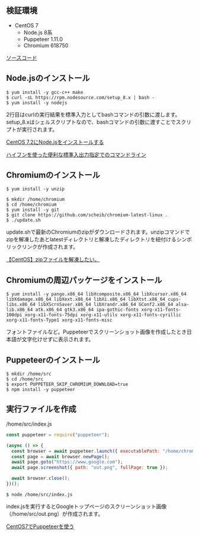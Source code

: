 ## 検証環境

- CentOS 7
    - Node.js 8系
    - Puppeteer 1.11.0
    - Chromium 618750

[ソースコード](https://github.com/krabben16/test-puppeteer)

## Node.jsのインストール

```shell
$ yum install -y gcc-c++ make
$ curl -sL https://rpm.nodesource.com/setup_8.x | bash -
$ yum install -y nodejs
```

2行目はcurlの実行結果を標準入力としてbashコマンドの引数に渡します。setup_8.xはシェルスクリプトなので、bashコマンドの引数に渡すことでスクリプトが実行されます。

[CentOS 7.2にNode.jsをインストールする](https://qiita.com/te2u/items/ee8391842397da381e23)

[ハイフンを使った便利な標準入出力指定でのコマンドライン](https://qiita.com/bami3/items/d67152d19aa8ac2d47de)

## Chromiumのインストール

```shell
$ yum install -y unzip
```

```shell
$ mkdir /home/chromium
$ cd /home/chromium
$ yum install -y git
$ git clone https://github.com/scheib/chromium-latest-linux .
$ ./update.sh
```

update.shで最新のChromiumのzipがダウンロードされます。unzipコマンドでzipを解凍したあとlatestディレクトリと解凍したディレクトリを紐付けるシンボリックリンクが作成されます。

[【CentOS】zipファイルを解凍したい。](http://note.onichannn.net/archives/3178)

## Chromiumの周辺パッケージをインストール

```shell
$ yum install -y pango.x86_64 libXcomposite.x86_64 libXcursor.x86_64 libXdamage.x86_64 libXext.x86_64 libXi.x86_64 libXtst.x86_64 cups-libs.x86_64 libXScrnSaver.x86_64 libXrandr.x86_64 GConf2.x86_64 alsa-lib.x86_64 atk.x86_64 gtk3.x86_64 ipa-gothic-fonts xorg-x11-fonts-100dpi xorg-x11-fonts-75dpi xorg-x11-utils xorg-x11-fonts-cyrillic xorg-x11-fonts-Type1 xorg-x11-fonts-misc
```

フォントファイルなど。Puppeteerでスクリーンショット画像を作成したとき日本語が文字化けせずに表示されます。

## Puppeteerのインストール

```shell
$ mkdir /home/src
$ cd /home/src
$ export PUPPETEER_SKIP_CHROMIUM_DOWNLOAD=true
$ npm install -y puppeteer 
```

## 実行ファイルを作成

/home/src/index.js

```js
const puppeteer = require("puppeteer");

(async () => {
  const browser = await puppeteer.launch({ executablePath: "/home/chromium/latest/chrome", args: ["--no-sandbox", "--disable-setuid-sandbox"] });
  const page = await browser.newPage();
  await page.goto("https://www.google.com");
  await page.screenshot({ path: "out.png", fullPage: true });

  await browser.close();
})();
```

```shell
$ node /home/src/index.js
```

index.jsを実行するとGoogleトップページのスクリーンショット画像（/home/src/out.png）が作成されます。

[CentOS7でPuppeteerを使う](https://qiita.com/horikeso/items/0bf9a78454b8124a6dfa)
